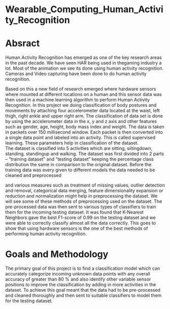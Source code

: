 # Wearable_Computing_Human_Activity_Recognition
# Absract
Human Activity Recognition has emerged as one of the key research areas in the past decade. We have seen HAR being used in thegaming industry a lot. Most of the animation we see its done using human activity recognition. Cameras and Video capturing have been done to do human activity recognition. 

Based on this a new field of research emerged where hardware sensors where mounted at different locations on a human and this
sensor data was then used in a machine learning algorithm to perform Human Activity Recognition. In this project we doing
classification of body postures and movements by attaching four accelerometer data located at the waist, left thigh, right ankle
and upper right arm. The classification of data set is done by using the accelerometer data in the x, y and z axis and other features
such as gender, age, height, body mass index and weight. The data is taken in packets over 150 millisecond window. Each packet is
then converted into a single data point and labeled into an activity. This is called supervised learning. These parameters help in
classification of the dataset.  
The dataset is classified into 5 activities which are sitting, siitingdown, standing, standingup and walking. The dataset was first
divided into 2 parts – “training dataset” and “testing dataset” keeping the percentage class distribution the same in comparison
to the original dataset. Before the training data was every given to different models the data needed to be cleaned and preprocessed

and various measures such as treatment of missing values, outlier detection and removal, categorical data merging,
feature dimensionality expansion or reduction and normalization might help in preprocessing the dataset. We will see some of these
methods of preprocessing used on the dataset. The pre-processed data was then sent to various types of classifiers to train them
for the incoming testing dataset. It was found that K-Nearest Neighbors gave the best F1-score of 0.99 on the testing dataset and
we were able to correctly classify almost all the data correctly. This goes to show that using hardware sensors is the one of the best
methods of performing human activity recognition.  
# Goals and Methodology   
The primary goal of this project is to find a classification model which can accurately categorize incoming unknown data points with
any overall accuracy of greater than 80 % and also identify other variable sensor positions to improve the classification by adding in
more activities in the dataset. To achieve this goal meant that the data had to be pre-processed and cleaned thoroughly and then
sent to suitable classifiers to model them for the testing dataset.  
